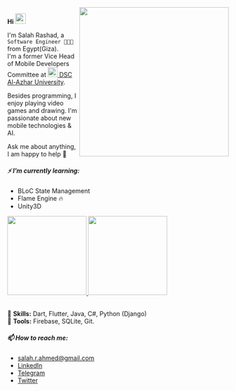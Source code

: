 <img src="https://techflaver.com/wp-content/uploads/2022/03/9-Websites-To-Get-Beautiful-Free-Illustrations-Every-Web-Developer-Should-Know.png" min-width="340px" max-width="400px" width="340px" align="right">

__Hi__ <img src="https://media.giphy.com/media/hvRJCLFzcasrR4ia7z/giphy.gif" width="24px" height="24px">

<p align="left">
I'm Salah Rashad, a <code>Software Engineer 👨🏻‍💻</code> from Egypt(Giza).<br>
I'm a former Vice Head of Mobile Developers Committee at
<a href="https://dsc.community.dev/al-azhar-university/" target="_blank"><img src="https://seeklogo.com/images/G/google-developers-logo-F8BF3155AC-seeklogo.com.png" width="22px"/> DSC Al-Azhar University</a>.

Besides programming, I enjoy playing video games and drawing.
I'm passionate about new mobile technologies & AI.

Ask me about anything, I am happy to help 💛

##### ⚡ I’m currently learning:

- BLoC State Management
- Flame Engine 🔥
- Unity3D

</p>

<div>
  <a href="https://github.com/salah-rashad">
  <img height="180em" src="https://github-readme-stats.vercel.app/api?username=salah-rashad&count_private=true&show_icons=true&theme=radical&hide_border=true"/>
  <img height="180em" src="https://github-readme-stats.vercel.app/api/top-langs/?username=salah-rashad&layout=compact&langs_count=7&theme=radical&hide_border=true"/>
  </a>
</div>
<br>

<p align="left">
  🦄 <strong>Skills:</strong> Dart, Flutter, Java, C#, Python (Django)<br/>
  🧰 <strong>Tools:</strong> Firebase, SQLite, Git.
</p>

##### 📫 How to reach me:
- salah.r.ahmed@gmail.com
- [LinkedIn](https://www.linkedin.com/in/salah-rashad/)
- [Telegram](https://t.me/Sala7_Ra4ad)
- [Twitter](https://twitter.com/SalahRAhmed)
